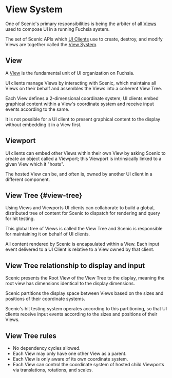# View System

One of Scenic's primary responsibilities is being the arbiter of all
[Views](/docs/glossary#view) used to compose UI in a running Fuchsia system.

The set of Scenic APIs which [UI Clients](/docs/concepts/ui/ui-client.md) use
to create, destroy, and modify Views are together called the
[View System](/docs/contribute/governance/rfcs/0147_view_system.md).

## View

A [View](/docs/glossary#view) is the fundamental unit of UI organization on Fuchsia.

UI clients manage Views by interacting with Scenic, which maintains all Views on their behalf
and assembles the Views into a coherent View Tree.

Each View defines a 2-dimensional coordinate system; UI clients embed graphical content within
a View's coordinate system and receive input events according to the same.

It is not possible for a UI client to present graphical content to the display without
embedding it in a View first.

## Viewport

UI clients can embed other Views within their own View by asking Scenic to create an object
called a Viewport; this Viewport is intrinsically linked to a given View which it "hosts".

The hosted View can be, and often is, owned by another UI client in a different component.

## View Tree {#view-tree}

Using Views and Viewports UI clients can collaborate to build a global, distributed tree of
content for Scenic to dispatch for rendering and query for hit testing.

This global tree of Views is called the View Tree and Scenic is responsible for maintaining it
on behalf of UI clients.

All content rendered by Scenic is encapsulated within a View.  Each input event delivered to a
UI Client is relative to a View owned by that client.

## View Tree relationship to display and input

Scenic presents the Root View of the View Tree to the display, meaning the root view has
dimensions identical to the display dimensions.

Scenic partitions the display space between Views based on the sizes and positions of their
coordinate systems.

Scenic's hit testing system operates according to this partitioning, so that UI clients
receive input events according to the sizes and positions of their Views.

## View Tree rules

* No dependency cycles allowed.
* Each View may only have one other View as a parent.
* Each View is only aware of its own coordinate system.
* Each View can control the coordinate system of hosted child Viewports via translations,
rotations, and scales.
